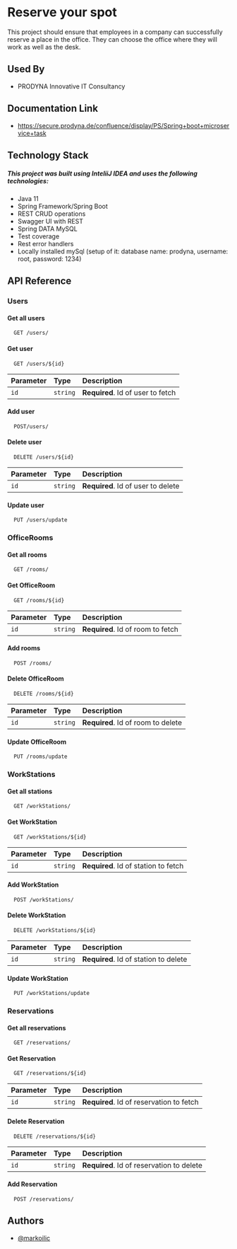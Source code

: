 
Reserve your spot
=======


This project should ensure that employees in a company can successfully reserve a place in the office. They can choose the office where they will work as well as the desk. 


##  Used By

* PRODYNA Innovative IT Consultancy
##  Documentation Link

* https://secure.prodyna.de/confluence/display/PS/Spring+boot+microservice+task
## Technology Stack
##### This project was built using InteliiJ IDEA and uses the following technologies:
* Java 11
* Spring Framework/Spring Boot
* REST CRUD operations
* Swagger UI with REST
* Spring DATA MySQL
* Test coverage
* Rest error handlers
* Locally installed mySql (setup of it: database name: prodyna, username: root, password: 1234)

## API Reference

### Users
#### Get all users

```http
  GET /users/
```

#### Get user

```http
  GET /users/${id}
```

| Parameter | Type     | Description                       |
| :-------- | :------- | :-------------------------------- |
| `id`      | `string` | **Required**. Id of user to fetch |

#### Add user

```http
  POST/users/
```

#### Delete user

```http
  DELETE /users/${id}
```

| Parameter | Type     | Description                       |
| :-------- | :------- | :-------------------------------- |
| `id`      | `string` | **Required**. Id of user to delete |

#### Update user

```http
  PUT /users/update
```

### OfficeRooms
#### Get all rooms

```http
  GET /rooms/
```


#### Get OfficeRoom

```http
  GET /rooms/${id}
```

| Parameter | Type     | Description                       |
| :-------- | :------- | :-------------------------------- |
| `id`      | `string` | **Required**. Id of room to fetch |

#### Add rooms

```http
  POST /rooms/
```

#### Delete OfficeRoom

```http
  DELETE /rooms/${id}
```

| Parameter | Type     | Description                       |
| :-------- | :------- | :-------------------------------- |
| `id`      | `string` | **Required**. Id of room to delete |

#### Update OfficeRoom

```http
  PUT /rooms/update
```
### WorkStations
#### Get all stations

```http
  GET /workStations/
```


#### Get WorkStation

```http
  GET /workStations/${id}
```

| Parameter | Type     | Description                       |
| :-------- | :------- | :-------------------------------- |
| `id`      | `string` | **Required**. Id of station to fetch |

#### Add WorkStation

```http
  POST /workStations/
```
#### Delete WorkStation

```http
  DELETE /workStations/${id}
```

| Parameter | Type     | Description                       |
| :-------- | :------- | :-------------------------------- |
| `id`      | `string` | **Required**. Id of station to delete |

#### Update WorkStation

```http
  PUT /workStations/update
```
### Reservations
#### Get all reservations

```http
  GET /reservations/
```


#### Get Reservation

```http
  GET /reservations/${id}
```

| Parameter | Type     | Description                       |
| :-------- | :------- | :-------------------------------- |
| `id`      | `string` | **Required**. Id of reservation to fetch |


#### Delete Reservation

```http
  DELETE /reservations/${id}
```

| Parameter | Type     | Description                       |
| :-------- | :------- | :-------------------------------- |
| `id`      | `string` | **Required**. Id of reservation to delete |

#### Add Reservation

```http
  POST /reservations/
```

## Authors

- [@markoilic](https://bitbucket.prodyna.com/profile)
